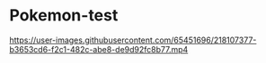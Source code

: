 # Pokemon-test

https://user-images.githubusercontent.com/65451696/218107377-b3653cd6-f2c1-482c-abe8-de9d92fc8b77.mp4

